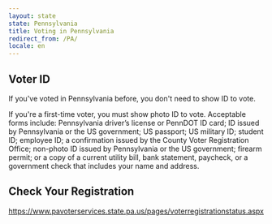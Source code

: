 ```yaml
---
layout: state
state: Pennsylvania
title: Voting in Pennsylvania
redirect_from: /PA/
locale: en
---
```


## Voter ID

If you've voted in Pennsylvania before, you don't need to show ID to vote.

If you're a first-time voter, you must show photo ID to vote. Acceptable forms include: Pennsylvania driver’s license or PennDOT ID card; ID issued by Pennsylvania or the US government; US passport; US military ID; student ID; employee ID; a confirmation issued by the County Voter Registration Office; non-photo ID issued by Pennsylvania or the US government; firearm permit; or a copy of a current utility bill, bank statement, paycheck, or a government check that includes your name and address.

## Check Your Registration

<https://www.pavoterservices.state.pa.us/pages/voterregistrationstatus.aspx>
